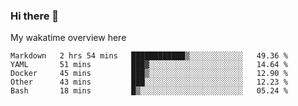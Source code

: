 ### Hi there 👋

<!--
**Jassy930/Jassy930** is a ✨ _special_ ✨ repository because its `README.md` (this file) appears on your GitHub profile.

Here are some ideas to get you started:

- 🔭 I’m currently working on ...
- 🌱 I’m currently learning ...
- 👯 I’m looking to collaborate on ...
- 🤔 I’m looking for help with ...
- 💬 Ask me about ...
- 📫 How to reach me: ...
- 😄 Pronouns: ...
- ⚡ Fun fact: ...
-->

My wakatime overview here
<!--START_SECTION:waka-->
```text
Markdown   2 hrs 54 mins   ████████████▒░░░░░░░░░░░░   49.36 % 
YAML       51 mins         ███▓░░░░░░░░░░░░░░░░░░░░░   14.64 % 
Docker     45 mins         ███▒░░░░░░░░░░░░░░░░░░░░░   12.90 % 
Other      43 mins         ███░░░░░░░░░░░░░░░░░░░░░░   12.23 % 
Bash       18 mins         █▒░░░░░░░░░░░░░░░░░░░░░░░   05.24 % 
```
<!--END_SECTION:waka-->
